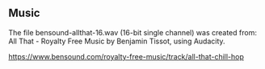 ## Music 

The file bensound-allthat-16.wav (16-bit single channel) was created from:
All That - Royalty Free Music by Benjamin Tissot, using Audacity.

https://www.bensound.com/royalty-free-music/track/all-that-chill-hop



